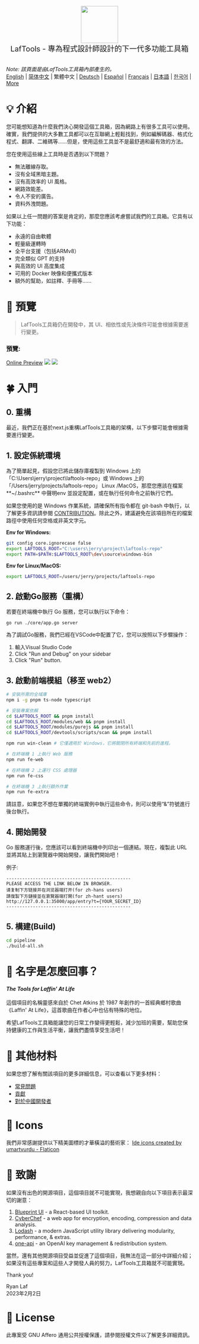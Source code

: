 <p align="center">
<img width="100" src="https://github.com/work7z/LafTools/blob/dev/modules/web2/public/static/icon.png?raw=true"></img>
<br>
<span style="font-size:20px">LafTools - 專為程式設計師設計的下一代多功能工具箱
</span>
<!-- <center>
<div style="text-align:center;">
<a target="_blank" href="http://cloud.laf-tools.com">預覽LafTools工具箱的 Insider 版本</a>
</div>
</center> -->
<br><br>
</p>

<i>Note: 該頁面是由LafTools工具箱內部產生的。</i> <br/> [English](/docs/en_US)  |  [简体中文](/docs/zh_CN)  |  繁體中文  |  [Deutsch](/docs/de)  |  [Español](/docs/es)  |  [Français](/docs/fr)  |  [日本語](/docs/ja)  |  [한국어](/docs/ko) | [More](/docs/) <br/>

# 💡 介紹

您可能想知道為什麼我們決心開發這個工具箱，因為網路上有很多工具可以使用。 確實，我們提供的大多數工具都可以在互聯網上輕鬆找到，例如編解碼器、格式化程式、翻譯、二維碼等……但是，使用這些工具並不是最舒適和最有效的方法。

您在使用這些線上工具時是否遇到以下問題？

- 無法離線存取。
- 沒有全域黑暗主題。
- 沒有高效率的 UI 風格。
- 網路效能差。
- 令人不安的廣告。
- 資料外洩問題。

如果以上任一問題的答案是肯定的，那麼您應該考慮嘗試我們的工具箱。它具有以下功能：

- 永遠的自由軟體
- 輕量級運轉時
- 全平台支援（包括ARMv8）
- 完全類似 GPT 的支持
- 與高效的 UI 高度集成
- 可用的 Docker 映像和便攜式版本
- 額外的幫助，如註釋、手冊等......

# 🌠 預覽

> LafTools工具箱仍在開發中，其 UI、相依性或先決條件可能會根據需要進行變更。

### 預覽:

[Online Preview](http://cloud.laf-tools.com)
![](https://github.com/work7z/LafTools/blob/dev/devtools/images/preview.png?raw=true)
![](https://github.com/work7z/LafTools/blob/dev/devtools/images/preview-dark.png?raw=true)

# 🍀 入門

## 0. 重構

最近，我們正在基於next.js重構LafTools工具箱的架構，以下步驟可能會根據需要進行變更。

## 1. 設定係統環境

為了簡單起見，假設您已將此儲存庫複製到 Windows 上的「C:\\Users\jerry\\project\\laftools-repo」或 Windows 上的「/Users/jerry/projects/laftools-repo」 Linux /MacOS，那麼您應該在檔案**~/.bashrc** 中聲明env 並設定配置，或在執行任何命令之前執行它們。

如果您使用的是 Windows 作業系統，請確保所有指令都在 git-bash 中執行，以了解更多資訊請參閱 [CONTRIBUTION](./docs/CONTRIBUTION.md)。除此之外，建議避免在該項目所在的檔案路徑中使用任何空格或非英文字元。

**Env for Windows:**

```bash
git config core.ignorecase false
export LAFTOOLS_ROOT="C:\users\jerry\project\laftools-repo"
export PATH=$PATH:$LAFTOOLS_ROOT\dev\source\windows-bin
```

**Env for Linux/MacOS:**

```bash
export LAFTOOLS_ROOT=/users/jerry/projects/laftools-repo
```

## 2. 啟動Go服務（重構）

若要在終端機中執行 Go 服務，您可以執行以下命令：

```shell
go run ./core/app.go server
```

為了調試Go服務，我們已經在VSCode中配置了它，您可以按照以下步驟操作：

1. 輸入Visual Studio Code
2. Click "Run and Debug" on your sidebar
3. Click "Run" button.

## 3. 啟動前端模組（移至 web2）

```bash
# 安裝所需的全域庫
npm i -g pnpm ts-node typescript

# 安裝專案依賴
cd $LAFTOOLS_ROOT && pnpm install
cd $LAFTOOLS_ROOT/modules/web && pnpm install
cd $LAFTOOLS_ROOT/modules/purejs && pnpm install
cd $LAFTOOLS_ROOT/devtools/scripts/scan && pnpm install

npm run win-clean # 它僅適用於 Windows，它將關閉所有終端和先前的進程。

# 在終端機 1 上執行 Web 服務
npm run fe-web

# 在終端機 2 上運行 CSS 處理器
npm run fe-css

# 在終端機 3 上執行額外作業
npm run fe-extra

```

請註意，如果您不想在單獨的終端實例中執行這些命令，則可以使用“&”符號進行後台執行。

## 4. 開始開發

Go 服務運行後，您應該可以看到終端機中列印出一個連結。現在，複製此 URL 並將其貼上到瀏覽器中開始開發，讓我們開始吧！

例子:

```output
-----------------------------------------------
PLEASE ACCESS THE LINK BELOW IN BROWSER.
请复制下方链接并在浏览器端打开(for zh-hans users)
請復製下方鏈接並在瀏覽器端打開(for zh-hant users)
http://127.0.0.1:35000/app/entry?t={YOUR_SECRET_ID}
-----------------------------------------------
```

## 5. 構建(Build)

```bash
cd pipeline
./build-all.sh
```

# 🌱 名字是怎麼回事？

#### _The Tools for Laffin' At Life_

這個項目的名稱靈感來自於 Chet Atkins 於 1987 年創作的一首經典鄉村歌曲《Laffin' At Life》，這首歌曲在作者心中也佔有特殊的地位。

希望LafTools工具箱能讓您的日常工作變得更輕鬆，減少加班的需要，幫助您保持健康的工作與生活平衡，讓我們盡情享受生活吧！

# 📑 其他材料

如果您想了解有關該項目的更多詳細信息，可以查看以下更多材料：

- [常見問題](/docs/zh_HK/FAQ.md)
- [貢獻](/docs/zh_HK/CONTRIBUTION.md)
- [對於中國開發者](/devtools/notes/common/issues.md)

# 💐 Icons

我們非常感謝提供以下精美圖標的才華橫溢的藝術家：
<a href="https://www.flaticon.com/free-icons/ide" title="ide icons">Ide icons created by umartvurdu - Flaticon</a>

# 🙏 致謝

如果沒有出色的開源項目，這個項目就不可能實現，我想親自向以下項目表示最深切的謝意：

1. [Blueprint UI](https://blueprintjs.com/) - a React-based UI toolkit.
1. [CyberChef](https://github.com/gchq/CyberChef/tree/master) - a web app for encryption, encoding, compression and data analysis.
1. [Lodash](https://github.com/lodash/lodash) - a modern JavaScript utility library delivering modularity, performance, & extras.
1. [one-api](https://github.com/songquanpeng/one-api) - an OpenAI key management & redistribution system.

當然，還有其他開源項目受益並促進了這個項目，我無法在這一部分中詳細介紹；如果沒有這些專案和這些人才開發人員的努力，LafTools工具箱就不可能實現。

Thank you!

Ryan Laf  
2023年2月2日

# 🪪 License

此專案受 GNU Affero 通用公共授權保護，請參閱授權文件以了解更多詳細資訊。
